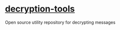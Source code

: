 # [decryption-tools](https://scripterscf.github.io/decryption-challenge-tools/index.html)
Open source utility repository for decrypting messages
